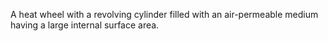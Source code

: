 A heat wheel with a revolving cylinder filled with an air-permeable medium having a large internal surface area.